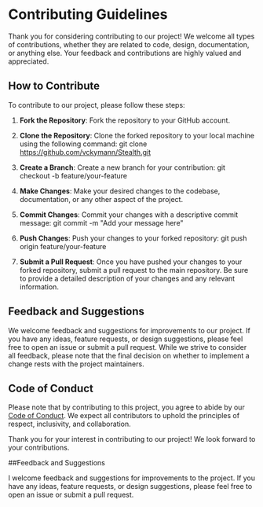 # Contributing Guidelines

Thank you for considering contributing to our project! We welcome all types of contributions, whether they are related to code, design, documentation, or anything else. Your feedback and contributions are highly valued and appreciated.

## How to Contribute

To contribute to our project, please follow these steps:

1. **Fork the Repository**: Fork the repository to your GitHub account.

2. **Clone the Repository**: Clone the forked repository to your local machine using the following command:
git clone https://github.com/vckymann/Stealth.git

3. **Create a Branch**: Create a new branch for your contribution:
git checkout -b feature/your-feature

4. **Make Changes**: Make your desired changes to the codebase, documentation, or any other aspect of the project.

5. **Commit Changes**: Commit your changes with a descriptive commit message:
git commit -m "Add your message here"


6. **Push Changes**: Push your changes to your forked repository:
git push origin feature/your-feature


7. **Submit a Pull Request**: Once you have pushed your changes to your forked repository, submit a pull request to the main repository. Be sure to provide a detailed description of your changes and any relevant information.

## Feedback and Suggestions

We welcome feedback and suggestions for improvements to our project. If you have any ideas, feature requests, or design suggestions, please feel free to open an issue or submit a pull request. While we strive to consider all feedback, please note that the final decision on whether to implement a change rests with the project maintainers.

## Code of Conduct

Please note that by contributing to this project, you agree to abide by our [Code of Conduct](link-to-code-of-conduct.md). We expect all contributors to uphold the principles of respect, inclusivity, and collaboration.

Thank you for your interest in contributing to our project! We look forward to your contributions.

##Feedback and Suggestions

I welcome feedback and suggestions for improvements to the project. If you have any ideas, feature requests, or design suggestions, please feel free to open an issue or submit a pull request.

